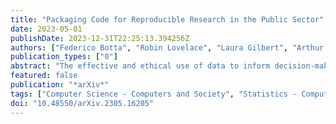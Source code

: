```yaml
---
title: "Packaging Code for Reproducible Research in the Public Sector"
date: 2023-05-01
publishDate: 2023-12-31T22:25:13.394256Z
authors: ["Federico Botta", "Robin Lovelace", "Laura Gilbert", "Arthur Turrell"]
publication_types: ["0"]
abstract: "The effective and ethical use of data to inform decision-making offers huge value to the public sector, especially when delivered by transparent, reproducible, and robust data processing workflows. One way that governments are unlocking this value is through making their data publicly available, allowing more people and organisations to derive insights. However, open data is not enough in many cases: publicly available datasets need to be accessible in an analysis-ready form from popular data science tools, such as R and Python, for them to realise their full potential. This paper explores ways to maximise the impact of open data with reference to a case study of packaging code to facilitate reproducible analysis. We present the jtstats project, which consists of R and Python packages for importing, processing, and visualising large and complex datasets representing journey times, for many modes and purposes at multiple geographic levels, released by the UK Department of Transport. jtstats shows how domain specific packages can enable reproducible research within the public sector and beyond, saving duplicated effort and reducing the risks of errors from repeated analyses. We hope that the jtstats project inspires others, particularly those in the public sector, to add value to their data sets by making them more accessible."
featured: false
publication: "*arXiv*"
tags: ["Computer Science - Computers and Society", "Statistics - Computation"]
doi: "10.48550/arXiv.2305.16205"
---
```



